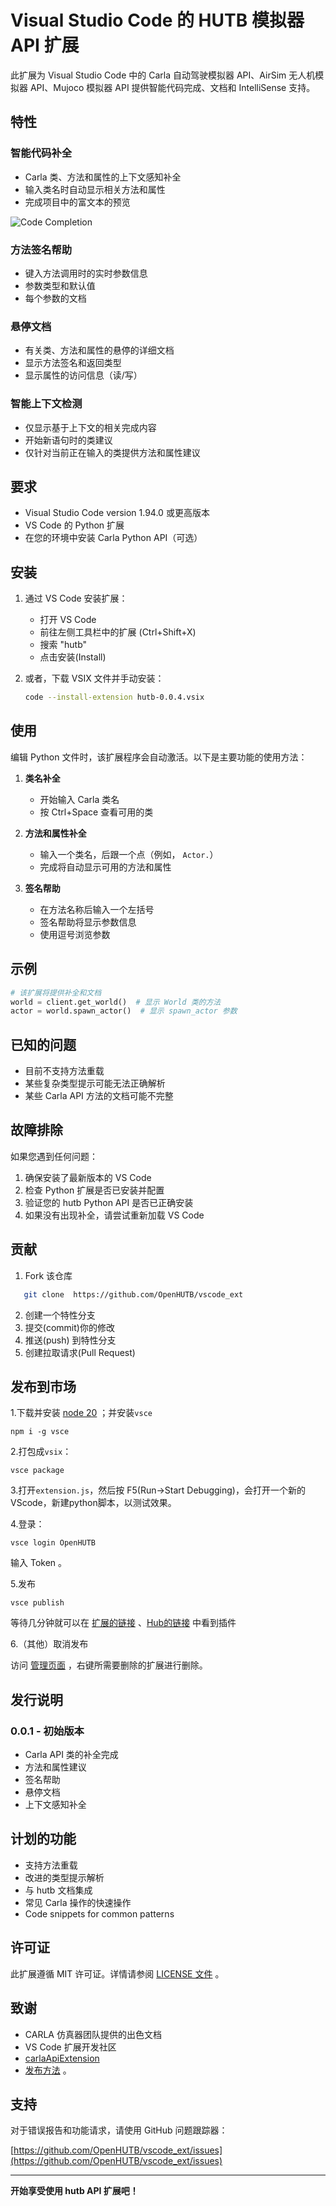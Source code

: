 # Visual Studio Code 的 HUTB 模拟器 API 扩展

此扩展为 Visual Studio Code 中的 Carla 自动驾驶模拟器 API、AirSim 无人机模拟器 API、Mujoco 模拟器 API 提供智能代码完成、文档和 IntelliSense 支持。

## 特性

### 智能代码补全

- Carla 类、方法和属性的上下文感知补全
- 输入类名时自动显示相关方法和属性
- 完成项目中的富文本的预览

![Code Completion](images/completion.gif)


### 方法签名帮助

- 键入方法调用时的实时参数信息
- 参数类型和默认值
- 每个参数的文档


### 悬停文档
- 有关类、方法和属性的悬停的详细文档
- 显示方法签名和返回类型
- 显示属性的访问信息（读/写）

### 智能上下文检测
- 仅显示基于上下文的相关完成内容
- 开始新语句时的类建议
- 仅针对当前正在输入的类提供方法和属性建议

## 要求

- Visual Studio Code version 1.94.0 或更高版本
- VS Code 的 Python 扩展
- 在您的环境中安装 Carla Python API（可选）

## 安装

1. 通过 VS Code 安装扩展：
   - 打开 VS Code
   - 前往左侧工具栏中的扩展 (Ctrl+Shift+X)
   - 搜索 "hutb"
   - 点击安装(Install)

2. 或者，下载 VSIX 文件并手动安装：
   ```bash
   code --install-extension hutb-0.0.4.vsix
   ```

## 使用

编辑 Python 文件时，该扩展程序会自动激活。以下是主要功能的使用方法：

1. **类名补全**
   - 开始输入 Carla 类名
   - 按 Ctrl+Space 查看可用的类
   
2. **方法和属性补全**
   - 输入一个类名，后跟一个点（例如， `Actor.`）
   - 完成将自动显示可用的方法和属性
   
3. **签名帮助**
   - 在方法名称后输入一个左括号
   - 签名帮助将显示参数信息
   - 使用逗号浏览参数

## 示例

```python
# 该扩展将提供补全和文档
world = client.get_world()  # 显示 World 类的方法
actor = world.spawn_actor()  # 显示 spawn_actor 参数
```

## 已知的问题

- 目前不支持方法重载
- 某些复杂类型提示可能无法正确解析
- 某些 Carla API 方法的文档可能不完整

## 故障排除

如果您遇到任何问题：

1. 确保安装了最新版本的 VS Code
2. 检查 Python 扩展是否已安装并配置
3. 验证您的 hutb Python API 是否已正确安装
4. 如果没有出现补全，请尝试重新加载 VS Code

## 贡献

1. Fork 该仓库

``` bash
   git clone  https://github.com/OpenHUTB/vscode_ext
```

2. 创建一个特性分支
3. 提交(commit)你的修改
4. 推送(push) 到特性分支
5. 创建拉取请求(Pull Request)

## 发布到市场

1.下载并安装 [node 20](https://nodejs.org/en/download) ；并安装`vsce`
```shell
npm i -g vsce
```

2.打包成`vsix`：
```shell
vsce package
```

3.打开`extension.js`，然后按 F5(Run->Start Debugging)，会打开一个新的VScode，新建python脚本，以测试效果。

4.登录：
```shell
vsce login OpenHUTB
```
输入 Token 。

5.发布
```shell
vsce publish
```

等待几分钟就可以在 [扩展的链接](https://marketplace.visualstudio.com/items?itemName=OpenHUTB.hutbapi) 、[Hub的链接](https://marketplace.visualstudio.com/manage/publishers/OpenHUTB/extensions/hutbapi/hub) 中看到插件


6.（其他）取消发布

访问 [管理页面](https://marketplace.visualstudio.com/manage/) ，右键所需要删除的扩展进行删除。

## 发行说明

### 0.0.1 - 初始版本
- Carla API 类的补全完成
- 方法和属性建议
- 签名帮助
- 悬停文档
- 上下文感知补全

## 计划的功能

- 支持方法重载
- 改进的类型提示解析
- 与 hutb 文档集成
- 常见 Carla 操作的快速操作
- Code snippets for common patterns

## 许可证

此扩展遵循 MIT 许可证。详情请参阅 [LICENSE 文件](./LICENSE) 。

## 致谢

- CARLA 仿真器团队提供的出色文档
- VS Code 扩展开发社区
- [carlaApiExtension](https://github.com/OpenHUTB/vscode_ext)
- [发布方法](https://juejin.cn/post/7402800227810852900) 。

## 支持

对于错误报告和功能请求，请使用 GitHub 问题跟踪器：

[https://github.com/OpenHUTB/vscode_ext/issues](https://github.com/OpenHUTB/vscode_ext/issues)

---

**开始享受使用 hutb API 扩展吧！**
